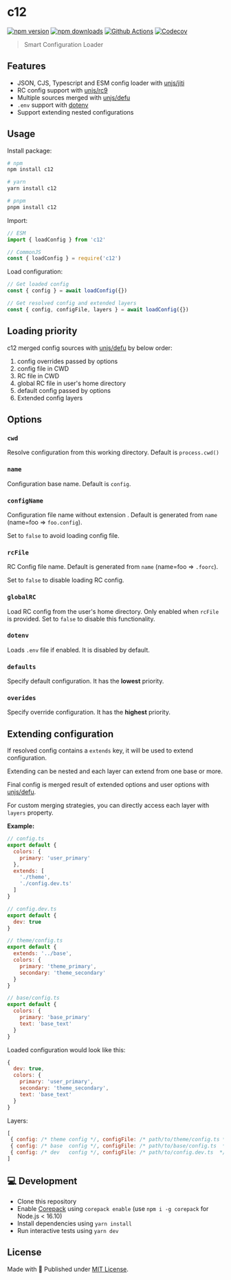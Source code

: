 # c12

[![npm version][npm-version-src]][npm-version-href]
[![npm downloads][npm-downloads-src]][npm-downloads-href]
[![Github Actions][github-actions-src]][github-actions-href]
[![Codecov][codecov-src]][codecov-href]

> Smart Configuration Loader

## Features

- JSON, CJS, Typescript and ESM config loader with [unjs/jiti](https://github.com/unjs/jiti)
- RC config support with [unjs/rc9](https://github.com/unjs/rc9)
- Multiple sources merged with [unjs/defu](https://github.com/unjs/defu)
- `.env` support with [dotenv](https://www.npmjs.com/package/dotenv)
- Support extending nested configurations

## Usage

Install package:

```sh
# npm
npm install c12

# yarn
yarn install c12

# pnpm
pnpm install c12
```

Import:

```js
// ESM
import { loadConfig } from 'c12'

// CommonJS
const { loadConfig } = require('c12')
```

Load configuration:

```js
// Get loaded config
const { config } = await loadConfig({})

// Get resolved config and extended layers
const { config, configFile, layers } = await loadConfig({})
```

## Loading priority

c12 merged config sources with [unjs/defu](https://github.com/unjs/defu) by below order:

1. config overrides passed by options
2. config file in CWD
3. RC file in CWD
4. global RC file in user's home directory
5. default config passed by options
6. Extended config layers

## Options

### `cwd`

Resolve configuration from this working directory. Default is `process.cwd()`

### `name`

Configuration base name. Default is `config`.

### `configName`

Configuration file name without extension . Default is generated from `name` (name=foo => `foo.config`).

Set to `false` to avoid loading config file.

### `rcFile`

RC Config file name. Default is generated from `name` (name=foo => `.foorc`).

Set to `false` to disable loading RC config.

### `globalRC`

Load RC config from the user's home directory. Only enabled when `rcFile` is provided. Set to `false` to disable this functionality.

### `dotenv`

Loads `.env` file if enabled. It is disabled by default.

### `defaults`

Specify default configuration. It has the **lowest** priority.

### `overides`

Specify override configuration. It has the **highest** priority.

## Extending configuration

If resolved config contains a `extends` key, it will be used to extend configuration.

Extending can be nested and each layer can extend from one base or more.

Final config is merged result of extended options and user options with [unjs/defu](https://github.com/unjs/defu).

For custom merging strategies, you can directly access each layer with `layers` property.

**Example:**

```js
// config.ts
export default {
  colors: {
    primary: 'user_primary'
  },
  extends: [
    './theme',
    './config.dev.ts'
  ]
}
```

```js
// config.dev.ts
export default {
  dev: true
}
```

```js
// theme/config.ts
export default {
  extends: '../base',
  colors: {
    primary: 'theme_primary',
    secondary: 'theme_secondary'
  }
}
```

```js
// base/config.ts
export default {
  colors: {
    primary: 'base_primary'
    text: 'base_text'
  }
}
```

Loaded configuration would look like this:

```js
{
  dev: true,
  colors: {
    primary: 'user_primary',
    secondary: 'theme_secondary',
    text: 'base_text'
  }
}
```

Layers:

```js
[
 { config: /* theme config */, configFile: /* path/to/theme/config.ts */, cwd: /* path/to/theme */ },
 { config: /* base  config */, configFile: /* path/to/base/config.ts  */, cwd: /* path/to/base */ },
 { config: /* dev   config */, configFile: /* path/to/config.dev.ts  */, cwd: /* path/ */ },
]
```

## 💻 Development

- Clone this repository
- Enable [Corepack](https://github.com/nodejs/corepack) using `corepack enable` (use `npm i -g corepack` for Node.js < 16.10)
- Install dependencies using `yarn install`
- Run interactive tests using `yarn dev`

## License

Made with 💛 Published under [MIT License](./LICENSE).

<!-- Badges -->
[npm-version-src]: https://img.shields.io/npm/v/c12?style=flat-square
[npm-version-href]: https://npmjs.com/package/c12

[npm-downloads-src]: https://img.shields.io/npm/dm/c12?style=flat-square
[npm-downloads-href]: https://npmjs.com/package/c12

[github-actions-src]: https://img.shields.io/github/workflow/status/unjs/c12/ci/main?style=flat-square
[github-actions-href]: https://github.com/unjs/c12/actions?query=workflow%3Aci

[codecov-src]: https://img.shields.io/codecov/c/gh/unjs/c12/main?style=flat-square
[codecov-href]: https://codecov.io/gh/unjs/c12
